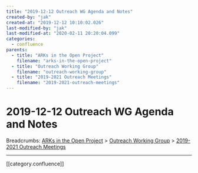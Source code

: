 ```yaml
---
title: "2019-12-12 Outreach WG Agenda and Notes"
created-by: "jak"
created-at: "2019-12-12 10:10:02.026"
last-modified-by: "jak"
last-modified-at: "2020-02-11 20:20:04.099"
categories:
  - confluence
parents:
  - title: "ARKs in the Open Project"
    filename: "arks-in-the-open-project"
  - title: "Outreach Working Group"
    filename: "outreach-working-group"
  - title: "2019-2021 Outreach Meetings"
    filename: "2019-2021-outreach-meetings"
---
```


# 2019-12-12 Outreach WG Agenda and Notes

Breadcrumbs: [ARKs in the Open Project](arks-in-the-open-project.md) > [Outreach Working Group](outreach-working-group.md) > [2019-2021 Outreach Meetings](2019-2021-outreach-meetings.md)


---

[[category.confluence]]
